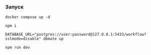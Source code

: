 ### Запуск
```docker compose up -d```


```npm i```

```
DATABASE_URL="postgres://user:password@127.0.0.1:5433/workflow?sslmode=disable" dbmate up 
```

```npm run dev```

